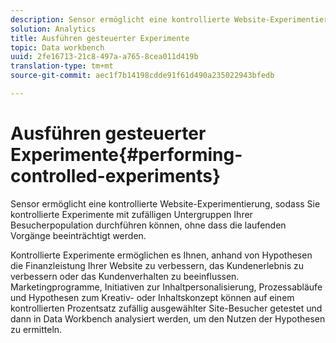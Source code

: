 ```yaml
---
description: Sensor ermöglicht eine kontrollierte Website-Experimentierung, sodass Sie kontrollierte Experimente mit zufälligen Untergruppen Ihrer Besucherpopulation durchführen können, ohne dass die laufenden Vorgänge beeinträchtigt werden.
solution: Analytics
title: Ausführen gesteuerter Experimente
topic: Data workbench
uuid: 2fe16713-21c8-497a-a765-8cea011d419b
translation-type: tm+mt
source-git-commit: aec1f7b14198cdde91f61d490a235022943bfedb

---
```



# Ausführen gesteuerter Experimente{#performing-controlled-experiments}

Sensor ermöglicht eine kontrollierte Website-Experimentierung, sodass Sie kontrollierte Experimente mit zufälligen Untergruppen Ihrer Besucherpopulation durchführen können, ohne dass die laufenden Vorgänge beeinträchtigt werden.

Kontrollierte Experimente ermöglichen es Ihnen, anhand von Hypothesen die Finanzleistung Ihrer Website zu verbessern, das Kundenerlebnis zu verbessern oder das Kundenverhalten zu beeinflussen. Marketingprogramme, Initiativen zur Inhaltpersonalisierung, Prozessabläufe und Hypothesen zum Kreativ- oder Inhaltskonzept können auf einem kontrollierten Prozentsatz zufällig ausgewählter Site-Besucher getestet und dann in Data Workbench analysiert werden, um den Nutzen der Hypothesen zu ermitteln.
